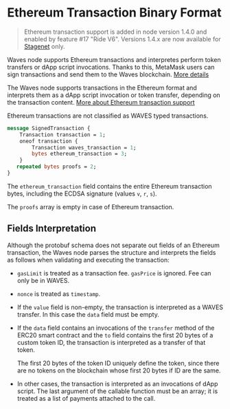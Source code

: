# Ethereum Transaction Binary Format

> Ethereum transaction support is added in node version 1.4.0 and enabled by feature #17 "Ride V6". Versions 1.4.x are now available for [Stagenet](/en/blockchain/blockchain-network/) only.

Waves node supports Ethereum transactions and interpretes  perform token transfers or dApp script invocations. Thanks to this, MetaMask users can sign transactions and send them to the Waves blockchain. [More details](/en/keep-in-touch/metamask)

The Waves node supports transactions in the Ethereum format and interprets them as a dApp script invocation or token transfer, depending on the transaction content. [More about Ethereum transaction support](/en/keep-in-touch/metamask)

Ethereum transactions are not classified as WAVES typed transactions.

```protobuf
message SignedTransaction {
    Transaction transaction = 1;
    oneof transaction {
        Transaction waves_transaction = 1;
        bytes ethereum_transaction = 3;
    }
   repeated bytes proofs = 2;
}
```

The `ethereum_transaction` field contains the entire Ethereum transaction bytes, including the ECDSA signature (values `v`, `r`, `s`).

The `proofs` array is empty in case of Ethereum transaction.

## Fields Interpretation

Although the protobuf schema does not separate out fields of an Ethereum transaction, the Waves node parses the structure and interprets the fields as follows when validating and executing the transaction:

* `gasLimit` is treated as a transaction fee. `gasPrice` is ignored. Fee can only be in WAVES.
* `nonce` is treated as `timestamp`.
* If the `value` field is non-empty, the transaction is interpreted as a WAVES transfer. In this case the `data` field must be empty.
* If the `data` field contains an invocations of the `transfer` method of the ERC20 smart contract and the `to` field contains the first 20 bytes of a custom token ID, the transaction is interpreted as a transfer of that token.

   The first 20 bytes of the token ID uniquely define the token, since there are no tokens on the blockchain whose first 20 bytes if ID are the same.

* In other cases, the transaction is interpreted as an invocations of dApp script. The last argument of the callable function must be an array; it is treated as a list of payments attached to the call.
